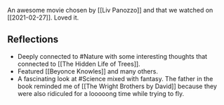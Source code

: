 An awesome movie chosen by [[Liv Panozzo]] and that we watched on [[2021-02-27]]. Loved it. 

## Reflections
- Deeply connected to #Nature with some interesting thoughts that connected to [[The Hidden Life of Trees]]. 
- Featured [[Beyonce Knowles]] and many others.
- A fascinating look at #Science mixed with fantasy. The father in the book reminded me of [[The Wright Brothers by David]] because they were also ridiculed for a looooong time while trying to fly. 